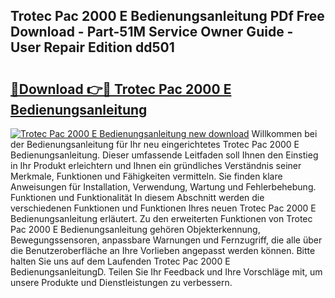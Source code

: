 ## Trotec Pac 2000 E Bedienungsanleitung PDf Free Download - Part-51M Service Owner Guide - User Repair Edition dd501

# <h2><a href="http://df2b83e.blite.top/?on=Trotec+Pac+2000+E+Bedienungsanleitung">🔗Download 👉🔴 Trotec Pac 2000 E Bedienungsanleitung</a></h2>

[![Trotec Pac 2000 E Bedienungsanleitung new download](https://i.imgur.com/lujVjoI.png)](http://df2b83e.blite.top/?on=Trotec+Pac+2000+E+Bedienungsanleitung)
Willkommen bei der Bedienungsanleitung für Ihr neu eingerichtetes Trotec Pac 2000 E Bedienungsanleitung. Dieser umfassende Leitfaden soll Ihnen den Einstieg in Ihr Produkt erleichtern und Ihnen ein gründliches Verständnis seiner Merkmale, Funktionen und Fähigkeiten vermitteln. Sie finden klare Anweisungen für Installation, Verwendung, Wartung und Fehlerbehebung. Funktionen und Funktionalität In diesem Abschnitt werden die verschiedenen Funktionen und Funktionen Ihres neuen Trotec Pac 2000 E Bedienungsanleitung erläutert. Zu den erweiterten Funktionen von Trotec Pac 2000 E Bedienungsanleitung gehören Objekterkennung, Bewegungssensoren, anpassbare Warnungen und Fernzugriff, die alle über die Benutzeroberfläche an Ihre Vorlieben angepasst werden können. Bitte halten Sie uns auf dem Laufenden Trotec Pac 2000 E BedienungsanleitungD. Teilen Sie Ihr Feedback und Ihre Vorschläge mit, um unsere Produkte und Dienstleistungen zu verbessern.
